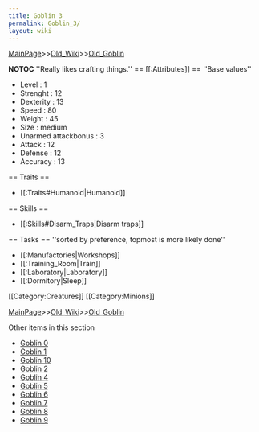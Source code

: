 ```yaml
---
title: Goblin 3
permalink: Goblin_3/
layout: wiki
---
```


[MainPage](/keeperrl_wiki/ "wikilink")>>[Old_Wiki](/keeperrl_wiki/Old_Wiki "wikilink")>>[Old_Goblin](/keeperrl_wiki/Old_Goblin "wikilink")

__NOTOC__
''Really likes crafting things.''
== [[:Attributes]] ==
''Base values''
* Level : 1
* Strenght : 12
* Dexterity : 13
* Speed : 80
* Weight : 45
* Size : medium
* Unarmed attackbonus : 3
* Attack : 12
* Defense : 12
* Accuracy : 13

== Traits ==
* [[:Traits#Humanoid|Humanoid]]

== Skills ==
* [[:Skills#Disarm_Traps|Disarm traps]]

== Tasks ==
''sorted by preference, topmost is more likely done''
* [[:Manufactories|Workshops]]
* [[:Training_Room|Train]]
* [[:Laboratory|Laboratory]]
* [[:Dormitory|Sleep]]

[[Category:Creatures]]
[[Category:Minions]]

[MainPage](/keeperrl_wiki/ "wikilink")>>[Old_Wiki](/keeperrl_wiki/Old_Wiki "wikilink")>>[Old_Goblin](/keeperrl_wiki/Old_Goblin "wikilink")

Other items in this section
-    [Goblin 0](/keeperrl_wiki/Goblin_0 "wikilink")
-    [Goblin 1](/keeperrl_wiki/Goblin_1 "wikilink")
-    [Goblin 10](/keeperrl_wiki/Goblin_10 "wikilink")
-    [Goblin 2](/keeperrl_wiki/Goblin_2 "wikilink")
-    [Goblin 4](/keeperrl_wiki/Goblin_4 "wikilink")
-    [Goblin 5](/keeperrl_wiki/Goblin_5 "wikilink")
-    [Goblin 6](/keeperrl_wiki/Goblin_6 "wikilink")
-    [Goblin 7](/keeperrl_wiki/Goblin_7 "wikilink")
-    [Goblin 8](/keeperrl_wiki/Goblin_8 "wikilink")
-    [Goblin 9](/keeperrl_wiki/Goblin_9 "wikilink")
